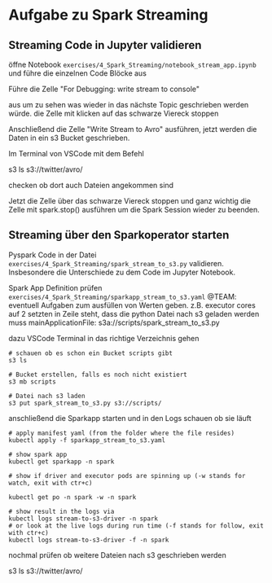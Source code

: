 # Aufgabe zu Spark Streaming

## Streaming Code in Jupyter validieren

öffne Notebook `exercises/4_Spark_Streaming/notebook_stream_app.ipynb`
und führe die einzelnen Code Blöcke aus

Führe die Zelle "For Debugging: write stream to console"

aus um zu sehen was wieder in das nächste Topic geschrieben werden würde.
die Zelle mit klicken auf das schwarze Viereck stoppen

Anschließend die Zelle "Write Stream to Avro"
ausführen, jetzt werden die Daten in ein s3 Bucket geschrieben.

Im Terminal von VSCode mit dem Befehl

s3 ls s3://twitter/avro/

checken ob dort auch Dateien angekommen sind

Jetzt die Zelle über das schwarze Viereck stoppen und ganz wichtig die Zelle mit spark.stop() ausführen
um die Spark Session wieder zu beenden.

## Streaming über den Sparkoperator starten

Pyspark Code in der Datei `exercises/4_Spark_Streaming/spark_stream_to_s3.py` validieren.
Insbesondere die Unterschiede zu dem Code im Jupyter Notebook.

Spark App Definition prüfen `exercises/4_Spark_Streaming/sparkapp_stream_to_s3.yaml`
@TEAM: eventuell Aufgaben zum ausfüllen von Werten geben.
z.B. executor cores auf 2 setzten
in Zeile steht, dass die python Datei nach s3 geladen werden muss
mainApplicationFile: s3a://scripts/spark_stream_to_s3.py

dazu VSCode Terminal in das richtige Verzeichnis gehen

```
# schauen ob es schon ein Bucket scripts gibt
s3 ls

# Bucket erstellen, falls es noch nicht existiert
s3 mb scripts

# Datei nach s3 laden
s3 put spark_stream_to_s3.py s3://scripts/
```

anschließend die Sparkapp starten und in den Logs schauen ob sie läuft

```
# apply manifest yaml (from the folder where the file resides)
kubectl apply -f sparkapp_stream_to_s3.yaml

# show spark app
kubectl get sparkapp -n spark

# show if driver and executor pods are spinning up (-w stands for watch, exit with ctr+c)

kubectl get po -n spark -w -n spark

# show result in the logs via
kubectl logs stream-to-s3-driver -n spark
# or look at the live logs during run time (-f stands for follow, exit with ctr+c)
kubectl logs stream-to-s3-driver -f -n spark
```

nochmal prüfen ob weitere Dateien nach s3 geschrieben werden

s3 ls s3://twitter/avro/
